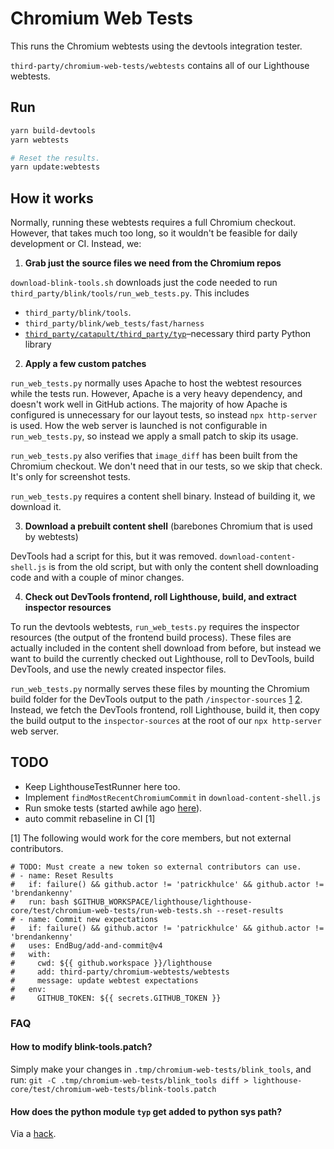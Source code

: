 # Chromium Web Tests

This runs the Chromium webtests using the devtools integration tester.

`third-party/chromium-web-tests/webtests` contains all of our Lighthouse webtests.

## Run

```sh
yarn build-devtools
yarn webtests

# Reset the results.
yarn update:webtests
```

## How it works

Normally, running these webtests requires a full Chromium checkout. However, that takes much too long, so it wouldn't be feasible for daily development or CI. Instead, we:

1) **Grab just the source files we need from the Chromium repos**

`download-blink-tools.sh` downloads just the code needed to run `third_party/blink/tools/run_web_tests.py`. This includes

* `third_party/blink/tools`.
* `third_party/blink/web_tests/fast/harness`
* [`third_party/catapult/third_party/typ`](https://source.chromium.org/chromium/chromium/src/+/master:third_party/catapult/third_party/typ/)–necessary third party Python library

2) **Apply a few custom patches**

`run_web_tests.py` normally uses Apache to host the webtest resources while the tests run. However, Apache is a very heavy dependency, and doesn't work well in GitHub actions. The majority of how Apache is configured is unnecessary for our layout tests, so instead `npx http-server` is used. How the web server is launched is not configurable in `run_web_tests.py`, so instead we apply a small patch to skip its usage.

`run_web_tests.py` also verifies that `image_diff` has been built from the Chromium checkout. We don't need that in our tests, so we skip that check. It's only for screenshot tests.

`run_web_tests.py` requires a content shell binary. Instead of building it, we download it.

3) **Download a prebuilt content shell** (barebones Chromium that is used by webtests)

DevTools had a script for this, but it was removed. `download-content-shell.js` is from the old script, but with only the content shell downloading code and with a couple of minor changes.

4) **Check out DevTools frontend, roll Lighthouse, build, and extract inspector resources**

To run the devtools webtests, `run_web_tests.py` requires the inspector resources (the output of the frontend build process). These files are actually included in the content shell download from before, but instead we want to build the currently checked out Lighthouse, roll to DevTools, build DevTools, and use the newly created inspector files.

`run_web_tests.py` normally serves these files by mounting the Chromium build folder for the DevTools output to the path `/inspector-sources` [1](https://source.chromium.org/chromium/chromium/src/+/master:third_party/blink/tools/blinkpy/web_tests/port/base.py;l=1280;drc=e8e4dcd1d1684251c33cda9b9fc93d7ea808e4bd) [2](https://source.chromium.org/chromium/chromium/src/+/master:third_party/blink/tools/blinkpy/web_tests/servers/apache_http.py;l=118;drc=32408e19204a7ffceebfe774d7e99f2041cf4338). Instead, we fetch the DevTools frontend, roll Lighthouse, build it, then copy the build output to the `inspector-sources` at the root of our `npx http-server` web server.

## TODO

* Keep LighthouseTestRunner here too.
* Implement `findMostRecentChromiumCommit` in `download-content-shell.js`
* Run smoke tests (started awhile ago [here](https://chromium-review.googlesource.com/c/chromium/src/+/1739566/3/third_party/blink/web_tests/http/tests/devtools/audits/audits-smoke-run.js)).
* auto commit rebaseline in CI [1]

[1] The following would work for the core members, but not external contributors.
```
# TODO: Must create a new token so external contributors can use.
# - name: Reset Results
#   if: failure() && github.actor != 'patrickhulce' && github.actor != 'brendankenny'
#   run: bash $GITHUB_WORKSPACE/lighthouse/lighthouse-core/test/chromium-web-tests/run-web-tests.sh --reset-results
# - name: Commit new expectations
#   if: failure() && github.actor != 'patrickhulce' && github.actor != 'brendankenny'
#   uses: EndBug/add-and-commit@v4
#   with:
#     cwd: ${{ github.workspace }}/lighthouse
#     add: third-party/chromium-webtests/webtests
#     message: update webtest expectations
#   env:
#     GITHUB_TOKEN: ${{ secrets.GITHUB_TOKEN }}
```

### FAQ

#### How to modify blink-tools.patch?

Simply make your changes in `.tmp/chromium-web-tests/blink_tools`, and run: `git -C .tmp/chromium-web-tests/blink_tools diff > lighthouse-core/test/chromium-web-tests/blink-tools.patch`

#### How does the python module `typ` get added to python sys path?

Via a [hack](https://source.chromium.org/chromium/chromium/src/+/master:third_party/blink/tools/blinkpy/web_tests/models/typ_types.py;l=7?q=add_typ_dir_to_sys_path).
